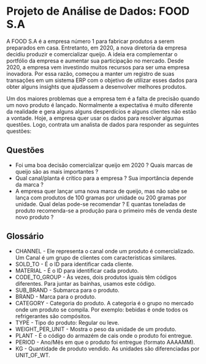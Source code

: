 # Projeto de Análise de Dados: FOOD S.A

A FOOD S.A é a empresa número 1 para fabricar produtos a serem preparados em casa. Entretanto, em 2020, a nova diretoria da empresa decidiu produzir e comercializar queijo. A ideia era complementar o portfólio da empresa e aumentar sua participação no mercado. Desde 2020, a empresa vem investindo muitos recursos para ser uma empresa inovadora. Por essa razão, começou a manter um registro de suas transações em um sistema ERP com o objetivo de utilizar esses dados para obter alguns insights que ajudassem a desenvolver melhores produtos.

Um dos maiores problemas que a empresa tem é a falta de precisão quando um novo produto é lançado. Normalmente a expectativa é muito diferente da realidade e gera alguns alguns desperdícios e alguns clientes não estão a vontade. Hoje, a empresa quer usar os dados para resolver algumas questões. Logo, contrata um analista de dados para responder as seguintes questões:

## Questões

- Foi uma boa decisão comercializar queijo em 2020 ? Quais marcas de queijo são as mais importantes ?
- Qual canal/planta é crítico para a empresa ? Sua importância depende da marca ?
- A empresa quer lançar uma nova marca de queijo, mas não sabe se lança com produtos de 100 gramas por unidade ou 200 gramas por unidade. Qual delas pode-se recomendar ? E quantas toneladas de produto recomenda-se a produção para o primeiro mês de venda deste novo produto ?

## Glossário

- CHANNEL - Ele representa o canal onde um produto é comercializado. Um Canal é um grupo de clientes com características similares.
- SOLD_TO - É o ID para identificar cada cliente.
- MATERIAL - É o ID para identificar cada produto.
- CODE_TO_GROUP - Às vezes, dois produtos iguais têm códigos diferentes. Para juntar as bainhas, usamos este código.
- SUB_BRAND - Submarca para o produto.
- BRAND - Marca para o produto.
- CATEGORY - Categoria do produto. A categoria é o grupo no mercado onde um produto se compila. Por exemplo: bebidas é onde todos os refrigerantes são compósitos.
- TYPE - Tipo do produto: Regular ou leve.
- WEIGHT_PER_UNIT - Mostra o peso da unidade de um produto.
- PLANT - É o código do armazém de cais onde o produto foi entregue.
- PERIOD - Ano/Mês em que o produto foi entregue (formato AAAAMM).
- KG - Quantidade de produto vendido. As unidades são diferenciadas por UNIT_OF_WT.	

